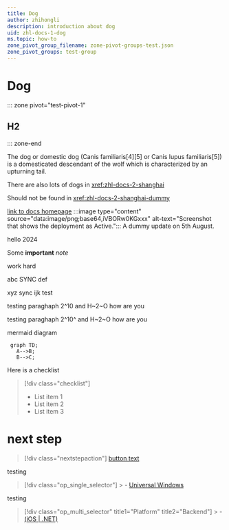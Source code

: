 ```yaml
---
title: Dog
author: zhihongli 
description: introduction about dog
uid: zhl-docs-1-dog
ms.topic: how-to
zone_pivot_group_filename: zone-pivot-groups-test.json
zone_pivot_groups: test-group
---
```

# Dog
::: zone pivot="test-pivot-1"
## H2
::: zone-end

The dog or domestic dog (Canis familiaris[4][5] or Canis lupus familiaris[5]) is a domesticated descendant of the wolf which is characterized by an upturning tail.  

There are also lots of dogs in <xref:zhl-docs-2-shanghai> 

Should not be found in <xref:zhl-docs-2-shanghai-dummy> 

[link to docs homepage](https://ppe.docs.microsoft.com/en-us/test-page/index)
:::image type="content" source="data:image/png;base64,iVBORw0KGxxx" alt-text="Screenshot that shows the deployment as Active.":::
A dummy update on 5th August.

hello 2024

Some <b>important</b> <i>note</i>

work hard

abc SYNC def

xyz sync ijk
test

testing paraghaph 2^10 and H~2~O how are you


testing paraghaph 2^10^ and H~2~O how are you

mermaid diagram

```mermaid 
 graph TD; 
   A-->B; 
   B-->C; 
 ``` 

Here is a checklist
> [!div class="checklist"] 
 > * List item 1 
 > * List item 2 
 > * List item 3 

# next step
 > [!div class="nextstepaction"] 
 > [button text](./mk-howto.md) 


<!--- Here's my comment --->

testing
> [!div class="op_single_selector"] > - [Universal Windows](../mk-howto.md) 


testing
> [!div class="op_multi_selector" title1="Platform" title2="Backend"] > - [(iOS | .NET)](./mk-howto.md) 
